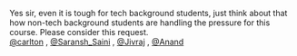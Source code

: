 Yes sir, even it is tough for tech background students, just think about that
how non-tech background students are handling the pressure for this course.
Please consider this request.  
[@carlton](/u/carlton) , [@Saransh_Saini](/u/saransh_saini) ,
[@Jivraj](/u/jivraj) , [@Anand](/u/anand)